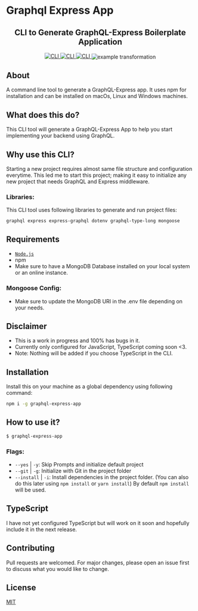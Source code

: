 # Graphql Express App

<h2 align="center">CLI to Generate GraphQL-Express Boilerplate Application</h2>

<p align="center">
<a href="https://github.com/QuBytes-OSS/graphql-express-app">
<img alt="CLI" src="https://img.shields.io/badge/CLI-graphql--express--app-blue">
</a>
<a href="https://github.com/yashgkar">
<img alt="CLI" src="https://img.shields.io/badge/Author-yashgkar-orange">
</a>
<a href="https://www.npmjs.com/package/graphql-express-app">
<img alt="CLI" src="https://img.shields.io/badge/npm%20package-0.0.3-brightgreen">
</a>
<img align="center" alt="example transformation" src="demo/demo.gif" />
</p>




## About
A command line tool to generate a GraphQL-Express app. 
It uses npm for installation and can be installed on macOs, Linux and Windows machines.

## What does this do?
This CLI tool will generate a GraphQL-Express App to help you start implementing your backend using GraphQL.

## Why use this CLI?
Starting a new project requires almost same file structure and configuration everytime. This led me to start this project; making it easy to initialize any new project that needs GraphQL and Express middleware. 

### Libraries: 
This CLI tool uses following libraries to generate and run project files:

`graphql
express
express-graphql
dotenv
graphql-type-long
mongoose` 

## Requirements
- [`Node.js`](https://nodejs.org/en/)
- npm
- Make sure to have a MongoDB Database installed on your local system or an online instance.

### Mongoose Config:
- Make sure to update the MongoDB URI in the .env file depending on your needs.


## Disclaimer
- This is a work in progress and 100% has bugs in it.
- Currently only configured for JavaScript, TypeScript coming soon <3.
- Note: Nothing will be added if you choose TypeScript in the CLI. 

## Installation
Install this on your machine as a global dependency using following command:
```bash
npm i -g graphql-express-app
```

## How to use it?

```bash
$ graphql-express-app
```
### Flags:
- `--yes` | `-y`: Skip Prompts and initialize default project
- `--git` | `-g`: Initialize with Git in the project folder
- `--install` | `-i`: Install dependencies in the project folder. (You can also do this later using `npm install` or `yarn install`) By default `npm install` will be used.

## TypeScript
I have not yet configured TypeScript but will work on it soon and hopefully include it in the next release.


## Contributing
Pull requests are welcomed. For major changes, please open an issue first to discuss what you would like to change.

## License
[MIT](https://choosealicense.com/licenses/mit/)